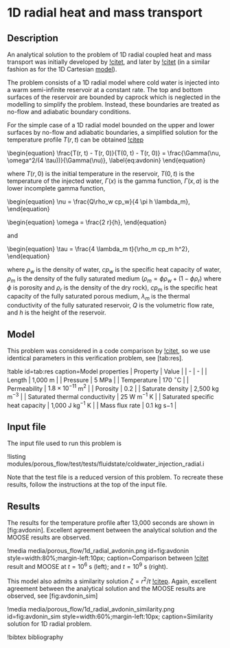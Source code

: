 # 1D radial heat and mass transport

## Description

An analytical solution to the problem of 1D radial coupled heat and mass transport was initially
developed by [!citet](avdonin1964), and later by [!citet](ross1982) (in a similar fashion as for the
1D Cartesian [model](1d_radial_avdonin.md)).

The problem consists of a 1D radial model where cold water is injected into a warm semi-infinite reservoir
at a constant rate. The top and bottom surfaces of the reservoir are bounded by caprock which is
neglected in the modelling to simplify the problem. Instead, these boundaries are treated as no-flow
and adiabatic boundary conditions.

For the simple case of a 1D radial model bounded on the upper and lower surfaces by no-flow
and adiabatic boundaries, a simplified solution for the temperature profile $T(r, t)$ can be obtained
[!citep](updegraff1989)

\begin{equation}
\frac{T(r, t) - T(r, 0)}{T(0, t) - T(r, 0)} = \frac{\Gamma(\nu, \omega^2/(4 \tau))}{\Gamma(\nu)},
\label{eq:avdonin}
\end{equation}

where $T(r, 0)$ is the initial temperature in the reservoir, $T(0, t)$ is the temperature of the injected
water, $\Gamma(x)$ is the gamma function, $\Gamma(x, a)$ is the lower incomplete gamma function,

\begin{equation}
\nu = \frac{Q\rho_w cp_w}{4 \pi h \lambda_m},
\end{equation}

\begin{equation}
\omega = \frac{2 r}{h},
\end{equation}

and

\begin{equation}
\tau = \frac{4 \lambda_m t}{\rho_m cp_m h^2},
\end{equation}

where $\rho_w$ is the density of water, $cp_w$ is the specific heat capacity of water, $\rho_m$ is the density
of the fully saturated medium ($\rho_m = \phi \rho_w + (1 - \phi \rho_r)$ where $\phi$ is porosity and
$\rho_r$ is the density of the dry rock), $cp_m$ is the specific heat capacity of the fully saturated porous
medium, $\lambda_m$ is the thermal conductivity of the fully saturated reservoir, $Q$ is the volumetric flow
rate, and $h$ is the height of the reservoir.

## Model

This problem was considered in a code comparison by [!citet](updegraff1989), so we use identical parameters
in this verification problem, see [tab:res].

!table id=tab:res caption=Model properties
| Property |  Value |
| - | - |
| Length | 1,000 m |
| Pressure | 5 MPa |
| Temperature | 170 $^{\circ}$C |
| Permeability | $1.8 \times 10^{-11}$ m$^2$ |
| Porosity | 0.2 |
| Saturate density | 2,500 kg m$^{-3}$ |
| Saturated thermal conductivity | 25 W m$^{-1}$ K |
| Saturated specific heat capacity | 1,000 J kg$^{-1}$ K |
| Mass flux rate | 0.1 kg s${-1}$ |

## Input file

The input file used to run this problem is

!listing modules/porous_flow/test/tests/fluidstate/coldwater_injection_radial.i

Note that the test file is a reduced version of this problem. To recreate these results, follow the
instructions at the top of the input file.

## Results

The results for the temperature profile after 13,000 seconds are shown in [fig:avdonin]. Excellent agreement
between the analytical solution and the MOOSE results are observed.

!media media/porous_flow/1d_radial_avdonin.png
       id=fig:avdonin
       style=width:80%;margin-left:10px;
       caption=Comparison between [!citet](avdonin1964) result and MOOSE at $t = 10^6$ s (left); and
       $t = 10^9$ s (right).

This model also admits a similarity solution $\zeta = r^2/t$ [!citep](moridis1992). Again, excellent
agreement between the analytical solution and the MOOSE results are observed, see [fig:avdonin_sim]

!media media/porous_flow/1d_radial_avdonin_similarity.png
       id=fig:avdonin_sim
       style=width:60%;margin-left:10px;
       caption=Similarity solution for 1D radial problem.

!bibtex bibliography

